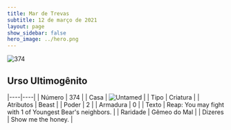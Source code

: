 ```yaml
---
title: Mar de Trevas
subtitle: 12 de março de 2021
layout: page
show_sidebar: false
hero_image: ../hero.png
---
```


![374](https://cdn.keyforgegame.com/media/card_front/pt/496_374_PVMGXCXR7544_pt.png)

## Urso Ultimogênito

|----|----|
| Número | 374 |
| Casa | ![Untamed](https://archonarcana.com/images/thumb/b/bd/Untamed.png/22px-Untamed.png "Indomados") |
| Tipo | Criatura |
| Atributos | Beast |
| Poder | 2 |
| Armadura | 0 |
| Texto | Reap: You may fight with 1 of Youngest Bear's neighbors. |
| Raridade | Gêmeo do Mal |
| Dizeres | Show me the honey. |
